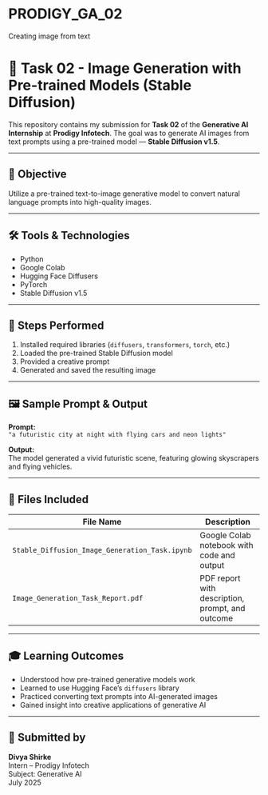 # PRODIGY_GA_02
Creating image from text
# 🎨 Task 02 - Image Generation with Pre-trained Models (Stable Diffusion)

This repository contains my submission for **Task 02** of the **Generative AI Internship** at **Prodigy Infotech**. The goal was to generate AI images from text prompts using a pre-trained model — **Stable Diffusion v1.5**.

---

## 🧠 Objective

Utilize a pre-trained text-to-image generative model to convert natural language prompts into high-quality images.

---

## 🛠 Tools & Technologies

- Python  
- Google Colab  
- Hugging Face Diffusers  
- PyTorch  
- Stable Diffusion v1.5  

---

## 🧪 Steps Performed

1. Installed required libraries (`diffusers`, `transformers`, `torch`, etc.)
2. Loaded the pre-trained Stable Diffusion model
3. Provided a creative prompt
4. Generated and saved the resulting image

---

## 🖼️ Sample Prompt & Output

**Prompt:**  
`"a futuristic city at night with flying cars and neon lights"`

**Output:**  
The model generated a vivid futuristic scene, featuring glowing skyscrapers and flying vehicles.

---

## 📁 Files Included

| File Name | Description |
|-----------|-------------|
| `Stable_Diffusion_Image_Generation_Task.ipynb` | Google Colab notebook with code and output |
| `Image_Generation_Task_Report.pdf` | PDF report with description, prompt, and outcome |

---

## 🎓 Learning Outcomes

- Understood how pre-trained generative models work  
- Learned to use Hugging Face’s `diffusers` library  
- Practiced converting text prompts into AI-generated images  
- Gained insight into creative applications of generative AI  

---

## 👤 Submitted by

**Divya Shirke**  
Intern – Prodigy Infotech  
Subject: Generative AI  
July 2025


